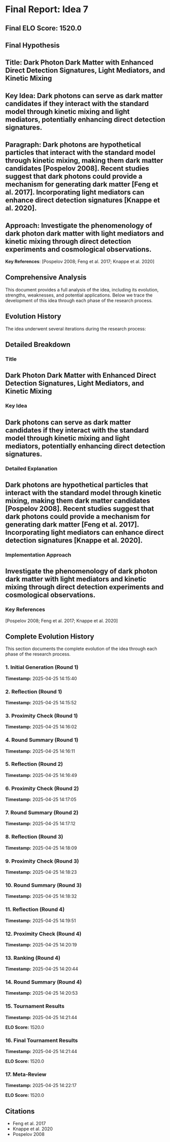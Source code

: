 # Final Report: Idea 7

## Final ELO Score: 1520.0

## Final Hypothesis

**Title**: Dark Photon Dark Matter with Enhanced Direct Detection Signatures, Light Mediators, and Kinetic Mixing
-

**Key Idea**: Dark photons can serve as dark matter candidates if they interact with the standard model through kinetic mixing and light mediators, potentially enhancing direct detection signatures.
-

**Paragraph**: Dark photons are hypothetical particles that interact with the standard model through kinetic mixing, making them dark matter candidates [Pospelov 2008]. Recent studies suggest that dark photons could provide a mechanism for generating dark matter [Feng et al. 2017]. Incorporating light mediators can enhance direct detection signatures [Knappe et al. 2020].
-

**Approach**: Investigate the phenomenology of dark photon dark matter with light mediators and kinetic mixing through direct detection experiments and cosmological observations.
-

**Key References**: [Pospelov 2008; Feng et al. 2017; Knappe et al. 2020]

## Comprehensive Analysis

This document provides a full analysis of the idea, including its evolution, strengths, weaknesses, and potential applications. Below we trace the development of this idea through each phase of the research process.

## Evolution History

The idea underwent several iterations during the research process:

## Detailed Breakdown

### Title

Dark Photon Dark Matter with Enhanced Direct Detection Signatures, Light Mediators, and Kinetic Mixing
-

### Key Idea

Dark photons can serve as dark matter candidates if they interact with the standard model through kinetic mixing and light mediators, potentially enhancing direct detection signatures.
-

### Detailed Explanation

Dark photons are hypothetical particles that interact with the standard model through kinetic mixing, making them dark matter candidates [Pospelov 2008]. Recent studies suggest that dark photons could provide a mechanism for generating dark matter [Feng et al. 2017]. Incorporating light mediators can enhance direct detection signatures [Knappe et al. 2020].
-

### Implementation Approach

Investigate the phenomenology of dark photon dark matter with light mediators and kinetic mixing through direct detection experiments and cosmological observations.
-

### Key References

[Pospelov 2008; Feng et al. 2017; Knappe et al. 2020]

## Complete Evolution History

This section documents the complete evolution of the idea through each phase of the research process.

### 1. Initial Generation (Round 1)
**Timestamp:** 2025-04-25 14:15:40



### 2. Reflection (Round 1)
**Timestamp:** 2025-04-25 14:15:52



### 3. Proximity Check (Round 1)
**Timestamp:** 2025-04-25 14:16:02



### 4. Round Summary (Round 1)
**Timestamp:** 2025-04-25 14:16:11



### 5. Reflection (Round 2)
**Timestamp:** 2025-04-25 14:16:49



### 6. Proximity Check (Round 2)
**Timestamp:** 2025-04-25 14:17:05



### 7. Round Summary (Round 2)
**Timestamp:** 2025-04-25 14:17:12



### 8. Reflection (Round 3)
**Timestamp:** 2025-04-25 14:18:09



### 9. Proximity Check (Round 3)
**Timestamp:** 2025-04-25 14:18:23



### 10. Round Summary (Round 3)
**Timestamp:** 2025-04-25 14:18:32



### 11. Reflection (Round 4)
**Timestamp:** 2025-04-25 14:19:51



### 12. Proximity Check (Round 4)
**Timestamp:** 2025-04-25 14:20:19



### 13. Ranking (Round 4)
**Timestamp:** 2025-04-25 14:20:44



### 14. Round Summary (Round 4)
**Timestamp:** 2025-04-25 14:20:53



### 15. Tournament Results
**Timestamp:** 2025-04-25 14:21:44

**ELO Score:** 1520.0



### 16. Final Tournament Results
**Timestamp:** 2025-04-25 14:21:44

**ELO Score:** 1520.0



### 17. Meta-Review
**Timestamp:** 2025-04-25 14:22:17

**ELO Score:** 1520.0



## Citations

- Feng et al. 2017
- Knappe et al. 2020
- Pospelov 2008
